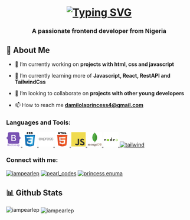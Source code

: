 <h1 align="center"> <a href="https://git.io/typing-svg"><img src="https://readme-typing-svg.demolab.com?font=Fira+Code&size=30&pause=1000&color=F73ADA&multiline=true&width=435&lines=Hi+👋🏽+I'm+Princess+.%F0%9F%91%8B" alt="Typing SVG" /></a></h1>
<h3 align="center">A passionate frontend developer from Nigeria</h3>




## 🙋 About Me


- 🔭 I’m currently working on **projects with html, css and javascript**

- 🌱 I’m currently learning more of **Javascript, React, RestAPI and TailwindCss**

- 👯 I’m looking to collaborate on **projects with other young developers**

- 📫 How to reach me **damilolaprincess4@gmail.com**



<h3 align="left">Languages and Tools:</h3>
<p align="left"> <a href="https://getbootstrap.com" target="_blank" rel="noreferrer"> <img src="https://raw.githubusercontent.com/devicons/devicon/master/icons/bootstrap/bootstrap-plain-wordmark.svg" alt="bootstrap" width="40" height="40"/> </a> <a href="https://www.w3schools.com/css/" target="_blank" rel="noreferrer"> <img src="https://raw.githubusercontent.com/devicons/devicon/master/icons/css3/css3-original-wordmark.svg" alt="css3" width="40" height="40"/> </a> <a href="https://expressjs.com" target="_blank" rel="noreferrer"> <img src="https://raw.githubusercontent.com/devicons/devicon/master/icons/express/express-original-wordmark.svg" alt="express" width="40" height="40"/> </a> <a href="https://www.w3.org/html/" target="_blank" rel="noreferrer"> <img src="https://raw.githubusercontent.com/devicons/devicon/master/icons/html5/html5-original-wordmark.svg" alt="html5" width="40" height="40"/> </a> <a href="https://developer.mozilla.org/en-US/docs/Web/JavaScript" target="_blank" rel="noreferrer"> <img src="https://raw.githubusercontent.com/devicons/devicon/master/icons/javascript/javascript-original.svg" alt="javascript" width="40" height="40"/> </a> <a href="https://www.mongodb.com/" target="_blank" rel="noreferrer"> <img src="https://raw.githubusercontent.com/devicons/devicon/master/icons/mongodb/mongodb-original-wordmark.svg" alt="mongodb" width="40" height="40"/> </a> <a href="https://nodejs.org" target="_blank" rel="noreferrer"> <img src="https://raw.githubusercontent.com/devicons/devicon/master/icons/nodejs/nodejs-original-wordmark.svg" alt="nodejs" width="40" height="40"/> </a> <a href="https://tailwindcss.com/" target="_blank" rel="noreferrer"> <img src="https://www.vectorlogo.zone/logos/tailwindcss/tailwindcss-icon.svg" alt="tailwind" width="40" height="40"/> </a> </p>

<h3 align="left">Connect with me:</h3>
<p align="left">
<a href="https://dev.to/iampearlep" target="blank"><img align="center" src="https://raw.githubusercontent.com/rahuldkjain/github-profile-readme-generator/master/src/images/icons/Social/devto.svg" alt="iampearlep" height="30" width="40" /></a>
<a href="https://twitter.com/alwayspearlxx" target="blank"><img align="center" src="https://raw.githubusercontent.com/rahuldkjain/github-profile-readme-generator/master/src/images/icons/Social/twitter.svg" alt="pearl_codes" height="30" width="40" /></a>
<a href="https://linkedin.com/in/princess enuma" target="blank"><img align="center" src="https://raw.githubusercontent.com/rahuldkjain/github-profile-readme-generator/master/src/images/icons/Social/linked-in-alt.svg" alt="princess enuma" height="30" width="40" /></a>
</p>

## 📊 Github Stats

<p><img align="left" src="https://github-readme-stats.vercel.app/api/top-langs?username=iampearlep&show_icons=true&locale=en&layout=compact&bg_color=0D1117" alt="iampearlep" /></p>

<p>&nbsp;<img align="center" src="https://github-readme-stats.vercel.app/api?username=iampearlep&show_icons=true&locale=en&bg_color=0D1117" alt="iampearlep" /></p>
